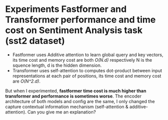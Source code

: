 # Experiments Fastformer and Transformer performance and time cost on Sentiment Analysis task (sst2 dataset)
+ Fastformer uses Additive attention to learn global query and key vectors, its time cost and memory cost are both *O(N.d)* respectively N is the squence length, d is the hidden dimension.
+ Transformer uses self-attention to computes dot-product between input representations at each pair of positions, its time cost and memory cost are *O(N^2.d)*.

But when I experimented, **fastformer time cost is much higher than transformer and performance is sometimes worse**. The encoder architecture of both models and config are the same, I only changed the capture contextual information mechanism (self-attention & additive-attention). Can you give me an explanation? 